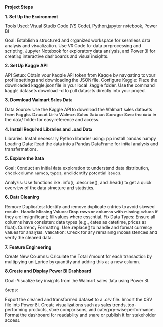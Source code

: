 **Project Steps**

**1. Set Up the Environment**

Tools Used: Visual Studio Code (VS Code), Python,jupyter notebook, Power BI

Goal: Establish a structured and organized workspace for seamless data analysis and visualization. Use VS Code for data preprocessing and scripting, Jupyter Notebook for exploratory data analysis, and Power BI for creating interactive dashboards and visual insights.

**2. Set Up Kaggle API**

API Setup: Obtain your Kaggle API token from Kaggle by navigating to your profile settings and downloading the JSON file.
Configure Kaggle:
Place the downloaded kaggle.json file in your local .kaggle folder.
Use the command kaggle datasets download -d <dataset-path> to pull datasets directly into your project.

**3. Download Walmart Sales Data**

Data Source: Use the Kaggle API to download the Walmart sales datasets from Kaggle.
Dataset Link: Walmart Sales Dataset
Storage: Save the data in the data/ folder for easy reference and access.

**4. Install Required Libraries and Load Data**

Libraries: Install necessary Python libraries using:
pip install pandas numpy 
Loading Data: Read the data into a Pandas DataFrame for initial analysis and transformations.

**5. Explore the Data**

Goal: Conduct an initial data exploration to understand data distribution, check column names, types, and identify potential issues.

Analysis: Use functions like .info(), .describe(), and .head() to get a quick overview of the data structure and statistics.

**6. Data Cleaning**

Remove Duplicates: Identify and remove duplicate entries to avoid skewed results.
Handle Missing Values: Drop rows or columns with missing values if they are insignificant; fill values where essential.
Fix Data Types: Ensure all columns have consistent data types (e.g., dates as datetime, prices as float).
Currency Formatting: Use .replace() to handle and format currency values for analysis.
Validation: Check for any remaining inconsistencies and verify the cleaned data.

**7. Feature Engineering**

Create New Columns: Calculate the Total Amount for each transaction by multiplying unit_price by quantity and adding this as a new column.

**8.Create and Display Power BI Dashboard**

Goal: Visualize key insights from the Walmart sales data using Power BI.

Steps:

Export the cleaned and transformed dataset to a .csv file.
Import the CSV file into Power BI.
Create visualizations such as sales trends, top-performing products, store comparisons, and category-wise performance.
Format the dashboard for readability and share or publish it for stakeholder access.
